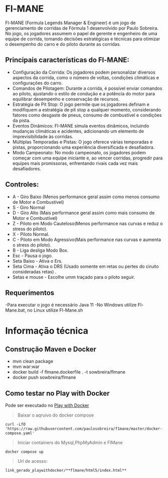 # Fl-MANE
Fl-MANE (Formula Legends Manager & Engineer) é um jogo de gerenciamento de corridas de Fórmula 1 desenvolvido por Paulo Sobreira. No jogo, os jogadores assumem o papel de gerente e engenheiro de uma equipe de corrida, tomando decisões estratégicas e técnicas para otimizar o desempenho do carro e do piloto durante as corridas.
## Principais características do Fl-MANE:
- Configuração da Corrida: Os jogadores podem personalizar diversos aspectos da corrida, como o número de voltas, condições climáticas e configurações do carro.
- Comandos de Pilotagem: Durante a corrida, é possível enviar comandos ao piloto, ajustando o estilo de condução e a potência do motor para equilibrar desempenho e conservação de recursos.
- Estratégia de Pit Stop: O jogo permite que os jogadores definam e modifiquem a estratégia de pit stop a qualquer momento, considerando fatores como desgaste de pneus, consumo de combustível e condições da pista.
- Eventos Dinâmicos: Fl-MANE simula eventos dinâmicos, incluindo mudanças climáticas e acidentes, adicionando um elemento de imprevisibilidade às corridas.
- Múltiplas Temporadas e Pistas: O jogo oferece várias temporadas e pistas, proporcionando uma experiência diversificada e desafiadora.
- Modo Campeonato: No modo campeonato, os jogadores podem começar com uma equipe iniciante e, ao vencer corridas, progredir para equipes mais promissoras, enfrentando rivais cada vez mais desafiadores.


## Controles:

- A - Giro Baixo (Menos performance geral assim como menos consumo de Motor e Combustível)
- S - Giro Normal
- D - Giro Alto (Mais performance geral assim como mais consumo de Motor e Combustível)
- Z - Piloto em Modo Cauteloso(Menos performance nas curvas e reduz o stress do piloto).
- X - Piloto Normal.
- C - Piloto em Modo Agressivo(Mais performance nas curvas e aumenta o stress do piloto).
- B - Liga desliga Modo Box.
- Esc - Pausa o jogo.
- Seta Baixo - Ativa o Ers.
- Seta Cima - Ativa o DRS (Usado somente em retas ou pertes do ciruito consideradas retas) .
- Setas e mouse - Escolhe umm traçado para o piloto seguir.

## Requerimentos

-Para executar o jogo é necessário Java 11
-No Windows utilize Fl-Mane.bat, no Linux utilize Fl-Mane.sh

# Informação técnica

## Construção Maven e Docker

- mvn clean package
- mvn war:war
- docker build -f flmane.dockerfile . -t sowbreira/flmane
- docker push sowbreira/flmane

## Como testar no Play with Docker

Pode ser executado no [Play with Docker](https://labs.play-with-docker.com/)

>Baixar o aqruivo do docker compose
```
curl -LfO 'https://raw.githubusercontent.com/paulosobreira/f1mane/master/docker-compose.yaml'
```

>Iniciar containers do Mysql,PhpMyAdmin e FlMane
```
docker compose up
```

>Url de acesso:
```
link_gerado_playwithdocker/**flmane/html5/index.html**
```